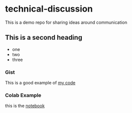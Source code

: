 # technical-discussion
This is a demo repo for sharing ideas around communication

## This is a second heading

* one
* two
* three

### Gist

This is a good example of [my code](https://gist.github.com/itnmunoz/db3c1fcb3c1c5d628a8d559b9a649ed6)

### Colab Example 

this is the [notebook](https://github.com/itnmunoz/technical-discussion/blob/main/technical_docs.ipynb)
